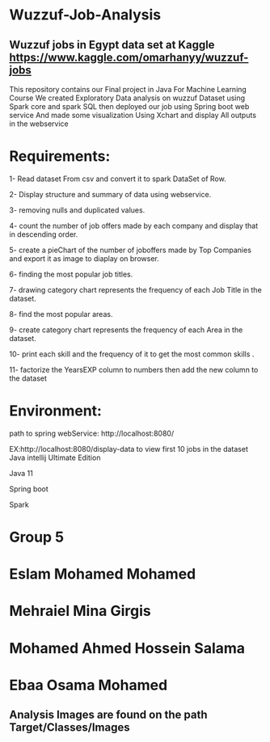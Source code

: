 # Wuzzuf-Job-Analysis
## Wuzzuf jobs in Egypt data set at Kaggle https://www.kaggle.com/omarhanyy/wuzzuf-jobs

This repository contains our Final project in Java For Machine Learning Course
We created Exploratory Data analysis on wuzzuf Dataset using Spark core and spark SQL then deployed our job using Spring boot web service And made some visualization Using Xchart and display All outputs in the webservice

# Requirements:
1- Read dataset From csv and convert it to spark DataSet of Row.

2- Display structure and summary of data using webservice.

3- removing nulls and duplicated values.

4- count the number of job offers made by each company and display that in descending order.

5- create a pieChart of the number of joboffers made by Top Companies and export it as image to diaplay on browser.

6- finding the most popular job titles.

7- drawing category chart represents the frequency of each Job Title in the dataset. 

8- find the most popular areas.

9- create category chart represents the frequency of each Area in the dataset. 

10- print each skill and the frequency of it to get the most common skills .

11- factorize the YearsEXP column to numbers then add the new column to the dataset
# Environment:
path to spring webService: http://localhost:8080/

EX:http://localhost:8080/display-data   to view first 10 jobs in the dataset
Java intellij Ultimate Edition

Java 11

Spring boot

Spark

# Group 5

# Eslam Mohamed Mohamed 
# Mehraiel Mina Girgis 
# Mohamed Ahmed Hossein Salama 
# Ebaa Osama Mohamed

## Analysis Images  are found on the path Target/Classes/Images
